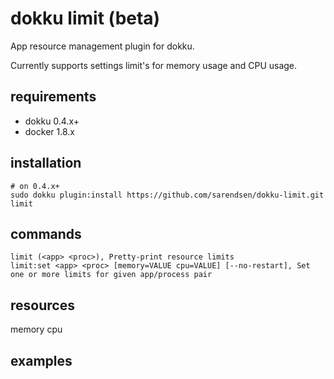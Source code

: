 # dokku limit (beta)
App resource management plugin for dokku.

Currently supports settings limit's for memory usage and CPU usage.

## requirements

- dokku 0.4.x+
- docker 1.8.x

## installation

```shell
# on 0.4.x+
sudo dokku plugin:install https://github.com/sarendsen/dokku-limit.git limit
```

## commands

```
limit (<app> <proc>), Pretty-print resource limits
limit:set <app> <proc> [memory=VALUE cpu=VALUE] [--no-restart], Set one or more limits for given app/process pair
```


## resources

memory
cpu


## examples

```
```